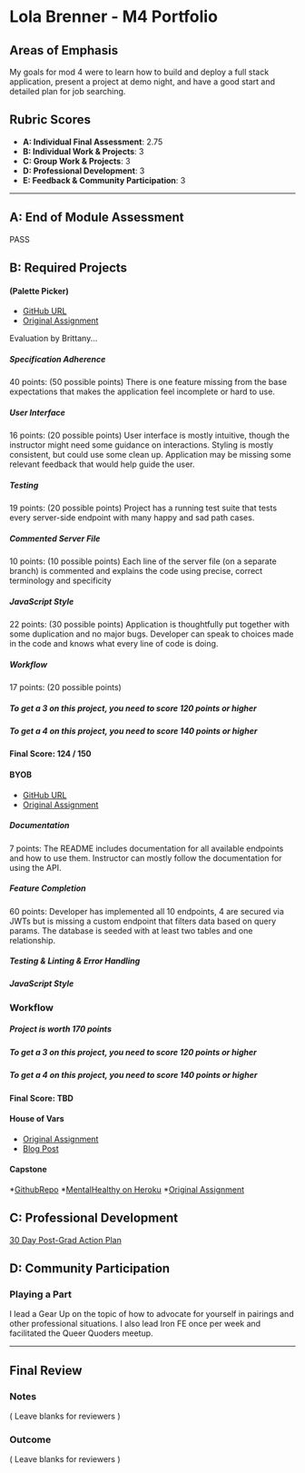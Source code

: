 # Lola Brenner - M4 Portfolio

## Areas of Emphasis

My goals for mod 4 were to learn how to build and deploy a full stack application, present a project at demo night, and have a good start and detailed plan for job searching.

## Rubric Scores

* **A: Individual Final Assessment**: 2.75
* **B: Individual Work & Projects**: 3
* **C: Group Work & Projects**: 3
* **D: Professional Development**: 3
* **E: Feedback & Community Participation**: 3

-----------------------

## A: End of Module Assessment

PASS

## B: Required Projects

#### (Palette Picker)

* [GitHub URL](https://github.com/lolakoala/palette-picker)
* [Original Assignment](http://frontend.turing.io/projects/palette-picker.html)

Evaluation by Brittany...

##### Specification Adherence

40 points: (50 possible points) There is one feature missing from the base expectations that makes the application feel incomplete or hard to use.

##### User Interface

16 points: (20 possible points) User interface is mostly intuitive, though the instructor might need some guidance on interactions. Styling is mostly consistent, but could use some clean up. Application may be missing some relevant feedback that would help guide the user.

##### Testing

19 points: (20 possible points) Project has a running test suite that tests every server-side endpoint with many happy and sad path cases.

##### Commented Server File

10 points: (10 possible points) Each line of the server file (on a separate branch) is commented and explains the code using precise, correct terminology and specificity

##### JavaScript Style

22 points: (30 possible points) Application is thoughtfully put together with some duplication and no major bugs. Developer can speak to choices made in the code and knows what every line of code is doing.

##### Workflow

17 points: (20 possible points)

##### To get a 3 on this project, you need to score 120 points or higher
##### To get a 4 on this project, you need to score 140 points or higher

#### Final Score: 124 / 150

#### BYOB

* [GitHub URL](https://github.com/NikBorn/byob)
* [Original Assignment](http://frontend.turing.io/projects/build-your-own-backend.html)

##### Documentation

7 points: The README includes documentation for all available endpoints and how to use them. Instructor can mostly follow the documentation for using the API.

##### Feature Completion

60 points: Developer has implemented all 10 endpoints, 4 are secured via JWTs but is missing a custom endpoint that filters data based on query params. The database is seeded with at least two tables and one relationship.

##### Testing & Linting & Error Handling


##### JavaScript Style


### Workflow


##### Project is worth 170 points

##### To get a 3 on this project, you need to score 120 points or higher
##### To get a 4 on this project, you need to score 140 points or higher

#### Final Score: TBD

#### House of Vars

* [Original Assignment](http://frontend.turing.io/projects/house-of-vars.html)
* [Blog Post](https://medium.com/@lolabrennerdev/contributing-to-open-source-as-a-coding-bootcamp-student-18fb9d96d254)

#### Capstone

*[GithubRepo](https://github.com/lolakoala/frontend-capstone)
*[MentalHealthy on Heroku](https://mentalhealthy.herokuapp.com/)
*[Original Assignment](http://frontend.turing.io/projects/capstone.html)


## C: Professional Development

[30 Day Post-Grad Action Plan](https://gist.github.com/christielynam/a58508a5ef20c046c36e139f84baee14)

## D: Community Participation

### Playing a Part

I lead a Gear Up on the topic of how to advocate for yourself in pairings and other professional situations. I also lead Iron FE once per week and facilitated the Queer Quoders meetup.

------------------

## Final Review

### Notes

( Leave blanks for reviewers )

### Outcome

( Leave blanks for reviewers )
